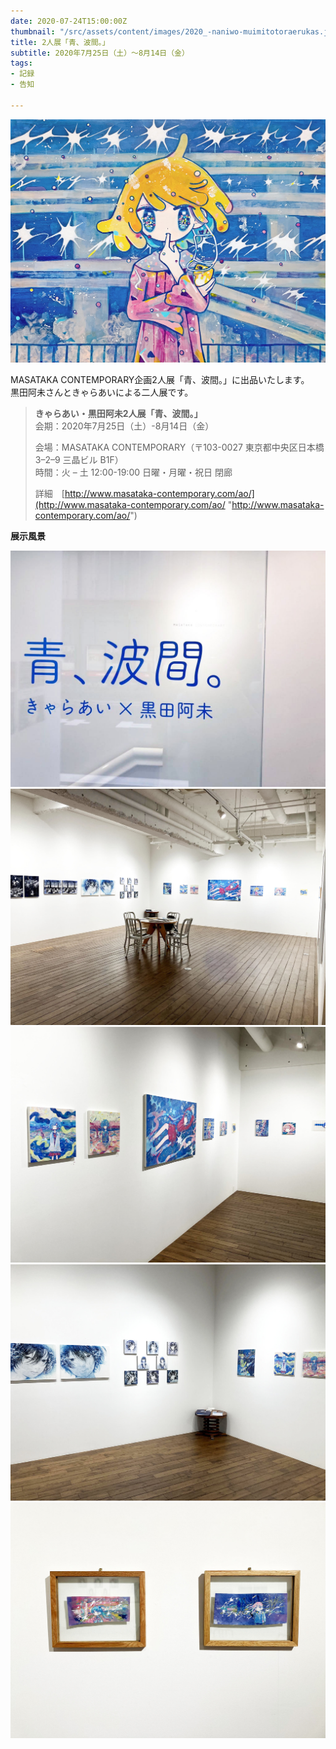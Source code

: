 ```yaml
---
date: 2020-07-24T15:00:00Z
thumbnail: "/src/assets/content/images/2020_-naniwo-muimitotoraerukas.jpg"
title: 2人展「青、波間。」
subtitle: 2020年7月25日（土）～8月14日（金）
tags:
- 記録
- 告知

---
```

![](/src/assets/content/images/2020_-naniwo-muimitotoraerukas.jpg)

MASATAKA CONTEMPORARY企画2人展「青、波間。」に出品いたします。  
黒田阿未さんときゃらあいによる二人展です。

> **きゃらあい・黒田阿未2人展「青、波間。」**  
> 会期：2020年7月25日（土）-8月14日（金）
>
> 会場：MASATAKA CONTEMPORARY（〒103-0027 東京都中央区日本橋 3–2–9 三晶ビル B1F）  
> 時間：火 – 土 12:00-19:00 日曜・月曜・祝日 閉廊
>
> 詳細　[http://www.masataka-contemporary.com/ao/](http://www.masataka-contemporary.com/ao/ "http://www.masataka-contemporary.com/ao/")

**展示風景**

![](/src/assets/content/images/2020_ao01.jpg)
![](/src/assets/content/images/2020_ao04.JPG)
![](/src/assets/content/images/2020_ao02.JPG)
![](/src/assets/content/images/2020_ao03.JPG)
![](/src/assets/content/images/2020_ao05.JPG)